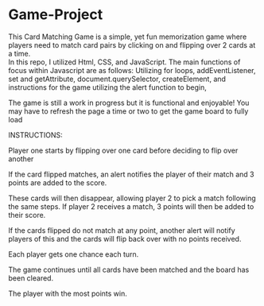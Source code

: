 # Game-Project
This Card Matching Game is a simple, yet fun memorization game where players need to match card pairs by clicking on and flipping over 2 cards at a time.  
In this repo, I utilized Html, CSS, and JavaScript.
The main functions of focus within Javascript are as follows:
Utilizing for loops,
addEventListener,
set and getAttribute,
document.querySelector,
createElement,
and instructions for the game utilizing the alert function to begin,

The game is still a work in progress but it is functional and enjoyable! You may have to refresh the page a time or two to get the game board to fully load

INSTRUCTIONS:

Player one starts by flipping over one card before deciding to flip over another

If the card flipped matches, an alert notifies the player of their match and 3 points are added to the score.

These cards will then disappear, allowing player 2 to pick a match following the same steps. If player 2 receives a match, 3 points will then be added to their score.

If the cards flipped do not match at any point, another alert will notify players of this and the cards will flip back over with no points received. 

Each player gets one chance each turn.

The game continues until all cards have been matched and the board has been cleared.

The player with the most points win.
